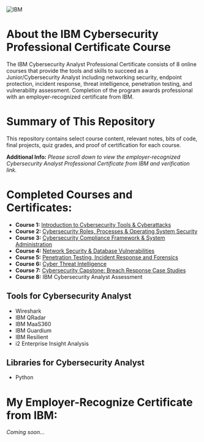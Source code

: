 ![IBM](https://github.com/KailaniBailey/IBM-Cybersecurity-Analyst-Professional-Certificate/assets/158431578/09ab6b13-7dd3-4ce4-96b8-2febf8453cd0)
# About the IBM Cybersecurity Professional Certificate Course
The IBM Cybersecurity Analyst Professional Certificate consists of 8 online courses that provide the tools and skills to succeed as a Junior/Cybersecurity Analyst including networking security, endpoint protection, incident response, threat intelligence, penetration testing, and vulnerability assessment. Completion of the program awards professional with an employer-recognized certificate from IBM.
# Summary of This Repository
This repository contains select course content, relevant notes, bits of code, final projects, quiz grades, and proof of certification for each course.

**Additional Info:** *Please scroll down to view the employer-recognized Cybersecurity Analyst Professional Certificate from IBM and verification link.*
# Completed Courses and Certificates:
- **Course 1:** [Introduction to Cybersecurity Tools & Cyberattacks](https://github.com/KailaniBailey/IBM-Cybersecurity-Analyst-Professional-Certificate/tree/main/Course%201:%20Introduction%20to%20Cybersecurity%20Tools%20&%20Cyberattacks)
- **Course 2:** [Cybersecurity Roles, Processes & Operating System Security](https://github.com/KailaniBailey/IBM-Cybersecurity-Analyst-Professional-Certificate/tree/main/Course%202:%20Cybersecurity%20Roles,%20Processes%20&%20Operating%20System%20Security)
- **Course 3:** [Cybersecurity Compliance Framework & System Administration](https://github.com/KailaniBailey/IBM-Cybersecurity-Analyst-Professional-Certificate/tree/main/Course%203:%20Cybersecurity%20Compliance%20Framework%20&%20System%20Administration)
- **Course 4:** [Network Security & Database Vulnerabilities](https://github.com/KailaniBailey/IBM-Cybersecurity-Analyst-Professional-Certificate/tree/main/Course%204:%20Network%20Security%20&%20Database%20Vulnerabilities)
- **Course 5:** [Penetration Testing, Incident Response and Forensics](https://github.com/KailaniBailey/IBM-Cybersecurity-Analyst-Professional-Certificate/tree/main/Course%205:%20Penetration%20Testing,%20Incident%20Response%20and%20Forensics)
- **Course 6:** [Cyber Threat Intelligence](https://github.com/KailaniBailey/IBM-Cybersecurity-Analyst-Professional-Certificate/tree/main/Course%206:%20Cyber%20Threat%20Intelligence)
- **Course 7:** [Cybersecurity Capstone: Breach Response Case Studies](https://github.com/KailaniBailey/IBM-Cybersecurity-Analyst-Professional-Certificate/tree/main/Course%207:%20Cybersecurity%20Capstone:%20Breach%20Response%20Case%20Studies)
- **Course 8:** IBM Cybersecurity Analyst Assessment
## Tools for Cybersecurity Analyst
- Wireshark
- IBM QRadar
- IBM MaaS360
- IBM Guardium
- IBM Resilient
- i2 Enterprise Insight Analysis
## Libraries for Cybersecurity Analyst
- Python
# My Employer-Recognize Certificate from IBM:
*Coming soon...*
